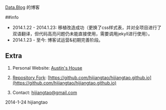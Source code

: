 [Data.Blog](http://hijiangtao.github.io) 的博客

##info

* 2014.1.22 - 2014.1.23: 移植改造成功（更换了css样式表，并对全项目进行了双语翻译，但代码高亮问题仍未能直接使用，需要调用jekyll进行使用）。
* 2014.1.23 - 至今: 博客试运营&初期完善阶段。

## Extra

1. Personal Website: [Austin's House](http://hijiangtao.weebly.com)

2. [Repository Fork](https://github.com/hijiangtao/hijiangtao.github.io/fork): [https://github.com/hijiangtao/hijiangtao.github.io](https://github.com/hijiangtao/hijiangtao.github.io)

3. Contact: [hijiangtao@gmail.com](mailto:hijiangtao@gmail.com)

2014-1-24
hijiangtao
